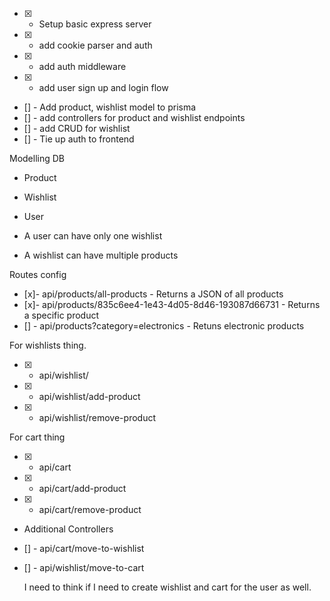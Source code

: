 - [x] - Setup basic express server
- [x] - add cookie parser and auth
- [x] - add auth middleware
- [x] - add user sign up and login flow

- [] - Add product, wishlist model to prisma
- [] - add controllers for product and wishlist endpoints
- [] - add CRUD for wishlist
- [] - Tie up auth to frontend

Modelling DB

- Product
- Wishlist
- User

- A user can have only one wishlist
- A wishlist can have multiple products

Routes config

- [x]- api/products/all-products - Returns a JSON of all products
- [x]- api/products/835c6ee4-1e43-4d05-8d46-193087d66731 - Returns a specific product
- [] - api/products?category=electronics - Retuns electronic products

For wishlists thing.

- [x] - api/wishlist/
- [x] - api/wishlist/add-product
- [x] - api/wishlist/remove-product

For cart thing

- [x] - api/cart
- [x] - api/cart/add-product
- [x] - api/cart/remove-product

- Additional Controllers
- [] - api/cart/move-to-wishlist
- [] - api/wishlist/move-to-cart

  I need to think if I need to create wishlist and cart for the user as well.
